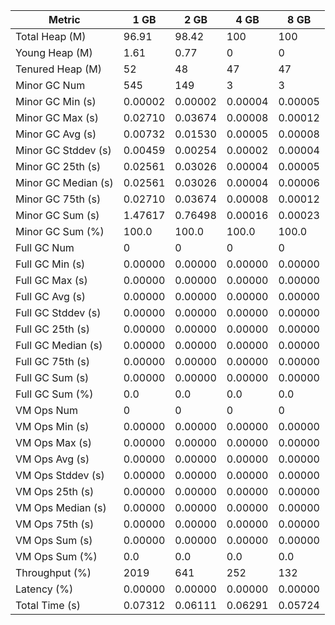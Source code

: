 | Metric | 1 GB | 2 GB | 4 GB | 8 GB |
|------|----|----|----|----|
| Total Heap (M) | 96.91 | 98.42 | 100 | 100 |
| Young Heap (M) | 1.61 | 0.77 | 0 | 0 |
| Tenured Heap (M) | 52 | 48 | 47 | 47 |
| Minor GC Num | 545 | 149 | 3 | 3 |
| Minor GC Min (s) | 0.00002 | 0.00002 | 0.00004 | 0.00005 |
| Minor GC Max (s) | 0.02710 | 0.03674 | 0.00008 | 0.00012 |
| Minor GC Avg (s) | 0.00732 | 0.01530 | 0.00005 | 0.00008 |
| Minor GC Stddev (s) | 0.00459 | 0.00254 | 0.00002 | 0.00004 |
| Minor GC 25th (s) | 0.02561 | 0.03026 | 0.00004 | 0.00005 |
| Minor GC Median (s) | 0.02561 | 0.03026 | 0.00004 | 0.00006 |
| Minor GC 75th (s) | 0.02710 | 0.03674 | 0.00008 | 0.00012 |
| Minor GC Sum (s) | 1.47617 | 0.76498 | 0.00016 | 0.00023 |
| Minor GC Sum (%) | 100.0 | 100.0 | 100.0 | 100.0 |
| Full GC Num | 0 | 0 | 0 | 0 |
| Full GC Min (s) | 0.00000 | 0.00000 | 0.00000 | 0.00000 |
| Full GC Max (s) | 0.00000 | 0.00000 | 0.00000 | 0.00000 |
| Full GC Avg (s) | 0.00000 | 0.00000 | 0.00000 | 0.00000 |
| Full GC Stddev (s) | 0.00000 | 0.00000 | 0.00000 | 0.00000 |
| Full GC 25th (s) | 0.00000 | 0.00000 | 0.00000 | 0.00000 |
| Full GC Median (s) | 0.00000 | 0.00000 | 0.00000 | 0.00000 |
| Full GC 75th (s) | 0.00000 | 0.00000 | 0.00000 | 0.00000 |
| Full GC Sum (s) | 0.00000 | 0.00000 | 0.00000 | 0.00000 |
| Full GC Sum (%) | 0.0 | 0.0 | 0.0 | 0.0 |
| VM Ops Num | 0 | 0 | 0 | 0 |
| VM Ops Min (s) | 0.00000 | 0.00000 | 0.00000 | 0.00000 |
| VM Ops Max (s) | 0.00000 | 0.00000 | 0.00000 | 0.00000 |
| VM Ops Avg (s) | 0.00000 | 0.00000 | 0.00000 | 0.00000 |
| VM Ops Stddev (s) | 0.00000 | 0.00000 | 0.00000 | 0.00000 |
| VM Ops 25th (s) | 0.00000 | 0.00000 | 0.00000 | 0.00000 |
| VM Ops Median (s) | 0.00000 | 0.00000 | 0.00000 | 0.00000 |
| VM Ops 75th (s) | 0.00000 | 0.00000 | 0.00000 | 0.00000 |
| VM Ops Sum (s) | 0.00000 | 0.00000 | 0.00000 | 0.00000 |
| VM Ops Sum (%) | 0.0 | 0.0 | 0.0 | 0.0 |
| Throughput (%) | 2019 | 641 | 252 | 132 |
| Latency (%) | 0.00000 | 0.00000 | 0.00000 | 0.00000 |
| Total Time (s) | 0.07312 | 0.06111 | 0.06291 | 0.05724 |
